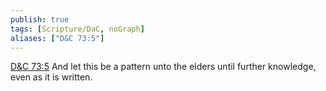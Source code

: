 ```yaml
---
publish: true
tags: [Scripture/DaC, noGraph]
aliases: ["D&C 73:5"]
---
```

[D&C 73:5](https://churchofjesuschrist.org/study/scriptures/dc-testament/dc/73?lang=eng&id=p5#p5) And let this be a pattern unto the elders until further knowledge, even as it is written.
